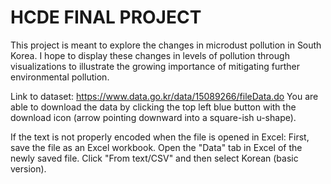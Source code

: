 # HCDE FINAL PROJECT

This project is meant to explore the changes in microdust pollution in South Korea. I hope to display these changes in levels of pollution through visualizations to illustrate the growing importance of mitigating further environmental pollution. 

Link to dataset: https://www.data.go.kr/data/15089266/fileData.do 
You are able to download the data by clicking the top left blue button with the download icon (arrow pointing downward into a square-ish u-shape). 

If the text is not properly encoded when the file is opened in Excel:
    First, save the file as an Excel workbook. 
    Open the "Data" tab in Excel of the newly saved file. 
    Click "From text/CSV" and then select Korean (basic version).
